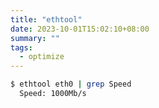 ```yaml
---
title: "ethtool"
date: 2023-10-01T15:02:10+08:00
summary: ""
tags:
  - optimize
---
```


```bash
$ ethtool eth0 | grep Speed
  Speed: 1000Mb/s
```
